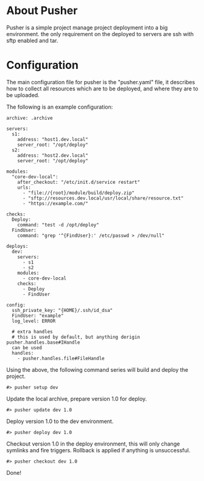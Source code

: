 About Pusher
===

Pusher is a simple project manage project deployment into a big environment.
the only requirement on the deployed to servers are ssh with sftp enabled and tar.

Configuration
===

The main configuration file for pusher is the "pusher.yaml" file, it describes
how to collect all resources which are to be deployed, and where they are to
be uploaded.

The following is an example configuration:

    archive: .archive

    servers:
      s1:
        address: "host1.dev.local"
        server_root: "/opt/deploy"
      s2:
        address: "host2.dev.local"
        server_root: "/opt/deploy"

    modules:
      "core-dev-local":
        after_checkout: "/etc/init.d/service restart"
        urls:
          - "file://{root}/module/build/deploy.zip"
          - "sftp://resources.dev.local/usr/local/share/resource.txt"
          - "https://example.com/"

    checks:
      Deploy:
        command: "test -d /opt/deploy"
      FindUser:
        command: "grep '^{FindUser}:' /etc/passwd > /dev/null"

    deploys:
      dev:
        servers:
          - s1
          - s2
        modules:
          - core-dev-local
        checks:
          - Deploy
          - FindUser

    config:
      ssh_private_key: "{HOME}/.ssh/id_dsa"
      FindUser: "example"
      log_level: ERROR

      # extra handles
      # this is used by default, but anything derigin pusher.handles.base#IHandle
      can be used
      handles:
        - pusher.handles.file#FileHandle

Using the above, the following command series will build and deploy the
project.

    #> pusher setup dev

Update the local archive, prepare version 1.0 for deploy.

    #> pusher update dev 1.0

Deploy version 1.0 to the dev environment.

    #> pusher deploy dev 1.0

Checkout version 1.0 in the deploy environment, this will only change symlinks
and fire triggers. Rollback is applied if anything is unsuccessful.

    #> pusher checkout dev 1.0

Done!
